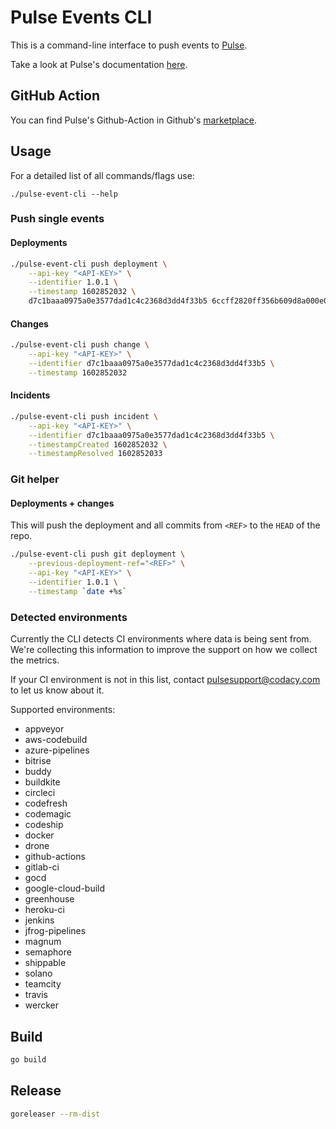 # Pulse Events CLI

This is a command-line interface to push events to [Pulse](https://pulse.codacy.com).

Take a look at Pulse's documentation [here](https://docs.pulse.codacy.com).

## GitHub Action

You can find Pulse's Github-Action in Github's [marketplace](https://github.com/marketplace/actions/pulse-events-cli).

## Usage

For a detailed list of all commands/flags use:

```
./pulse-event-cli --help
```

### Push single events

#### Deployments

```sh
./pulse-event-cli push deployment \
    --api-key "<API-KEY>" \
    --identifier 1.0.1 \
    --timestamp 1602852032 \
    d7c1baaa0975a0e3577dad1c4c2368d3dd4f33b5 6ccff2820ff356b609d8a000e082af866d144cc8
```

#### Changes

```sh
./pulse-event-cli push change \
    --api-key "<API-KEY>" \
    --identifier d7c1baaa0975a0e3577dad1c4c2368d3dd4f33b5 \
    --timestamp 1602852032
```

#### Incidents

```sh
./pulse-event-cli push incident \
    --api-key "<API-KEY>" \
    --identifier d7c1baaa0975a0e3577dad1c4c2368d3dd4f33b5 \
    --timestampCreated 1602852032 \
    --timestampResolved 1602852033
```

### Git helper

#### Deployments + changes

This will push the deployment and all commits from `<REF>` to the `HEAD` of the repo.

```sh
./pulse-event-cli push git deployment \
    --previous-deployment-ref="<REF>" \
    --api-key "<API-KEY>" \
    --identifier 1.0.1 \
    --timestamp `date +%s`
```

### Detected environments

Currently the CLI detects CI environments where data is being sent from.
We're collecting this information to improve the support on how we collect the metrics.

If your CI environment is not in this list,
contact <pulsesupport@codacy.com> to let us know about it.

Supported environments:

- appveyor
- aws-codebuild
- azure-pipelines
- bitrise
- buddy
- buildkite
- circleci
- codefresh
- codemagic
- codeship
- docker
- drone
- github-actions
- gitlab-ci
- gocd
- google-cloud-build
- greenhouse
- heroku-ci
- jenkins
- jfrog-pipelines
- magnum
- semaphore
- shippable
- solano
- teamcity
- travis
- wercker

## Build

```sh
go build
```

## Release

```sh
goreleaser --rm-dist
```
